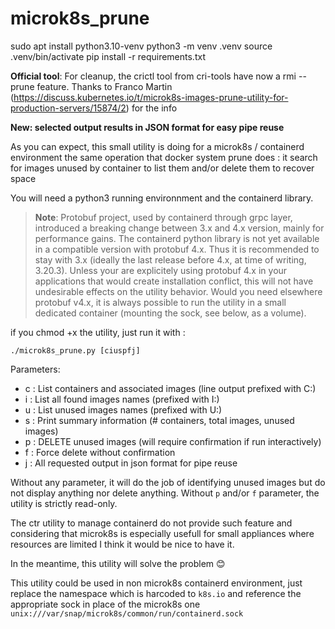 # microk8s_prune
sudo apt install python3.10-venv
python3 -m venv .venv
source .venv/bin/activate
pip install -r requirements.txt

**Official tool**: For cleanup, the crictl tool from cri-tools have now a rmi --prune feature. Thanks to Franco Martin (https://discuss.kubernetes.io/t/microk8s-images-prune-utility-for-production-servers/15874/2) for the info

**New: selected output results in JSON format for easy pipe reuse**

As you can expect, this small utility is doing for a microk8s / containerd environment the same operation that docker system prune does : it search for images unused by container to list them and/or delete them to recover space

You will need a python3 running environnment and the containerd library.
> **Note**: Protobuf project, used by containerd through grpc layer, introduced a breaking change between 3.x and 4.x version, mainly for performance gains. The containerd python library is not yet available in a compatible version with protobuf 4.x. Thus it is recommended to stay with 3.x (ideally the last release before 4.x, at time of writing, 3.20.3). Unless your are explicitely using protobuf 4.x in your applications that would create installation conflict, this will not have undesirable effects on the utility behavior. Would you need elsewhere protobuf v4.x, it is always possible to run the utility in a small dedicated container (mounting the sock, see below, as a volume).

if you chmod +x the utility, just run it with :

```./microk8s_prune.py [ciuspfj]```

Parameters:
- c : List containers and associated images (line output prefixed with C:)
- i : List all found images names (prefixed with I:)
- u : List unused images names (prefixed with U:)
- s : Print summary information (# containers, total images, unused images)
- p : DELETE unused images (will require confirmation if run interactively)
- f : Force delete without confirmation
- j : All requested output in json format for pipe reuse

Without any parameter, it will do the job of identifying unused images but do not display anything nor delete anything. Without ```p``` and/or ```f``` parameter, the utility is strictly read-only.

The ctr utility to manage containerd do not provide such feature and considering that microk8s is especially usefull for small appliances where resources are limited I think it would be nice to have it.

In the meantime, this utility will solve the problem 😊

This utility could be used in non microk8s containerd environment, just replace the namespace which is harcoded to ```k8s.io``` and reference the appropriate sock in place of the microk8s one ``unix:///var/snap/microk8s/common/run/containerd.sock``

